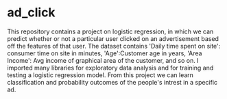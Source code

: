 # ad_click
This repository contains a project on logistic regression, in which we can predict whether or not a particular user clicked on an advertisement based off  the features of that user.
The dataset contains 'Daily time spent on site': consumer time on site in minutes, 'Age':Customer age in years, 'Area Income': Avg income of graphical area of the customer, and so on.
I imported many libraries for exploratory data analysis and for training and testing a logistic regression model. From this project we can learn classification and probability outcomes of the people's intrest in a specific ad.
